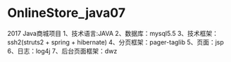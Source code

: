 # OnlineStore_java07
2017 Java商城项目
1、技术语言:JAVA
2、数据库：mysql5.5
3、技术框架：ssh2(struts2 + spring + hibernate)
4、分页框架：pager-taglib
5、页面：jsp
6、日志：log4j
7、后台页面框架：dwz
